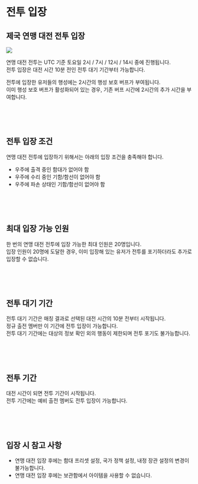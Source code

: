 # 전투 입장

## 제국 연맹 대전 전투 입장

![](http://d3bbxo4nelobc3.cloudfront.net/html/img/help/1803_01.jpg)

연맹 대전 전투는 UTC 기준 토요일 2시 / 7시 / 12시 / 14시 중에 진행됩니다.<br>
전투 입장은 대전 시간 10분 전인 전투 대기 기간부터 가능합니다.

전투에 입장한 유저들의 행성에는 2시간의 행성 보호 버프가 부여됩니다.<br>
이미 행성 보호 버프가 활성화되어 있는 경우, 기존 버프 시간에 2시간의 추가 시간을 부여합니다.

<br>
<br>
<br>


## 전투 입장 조건
 
연맹 대전 전투에 입장하기 위해서는 아래의 입장 조건을 충족해야 합니다.

- 우주에 출격 중인 함대가 없어야 함<br>
- 우주에 수리 중인 기함/함선이 없어야 함<br>
- 우주에 파손 상태인 기함/함선이 없어야 함

<br>
<br>
<br>


## 최대 입장 가능 인원
 
한 번의 연맹 대전 전투에 입장 가능한 최대 인원은 20명입니다.<br>
입장 인원이 20명에 도달한 경우, 이미 입장해 있는 유저가 전투를 포기하더라도 추가로 입장할 수 없습니다.

<br>
<br>
<br>


## 전투 대기 기간
 
전투 대기 기간은 매칭 결과로 선택된 대전 시간의 10분 전부터 시작됩니다.<br>
정규 출전 멤버만 이 기간에 전투 입장이 가능합니다.<br>
전투 대기 기간에는 대상의 정보 확인 외의 행동이 제한되며 전투 포기도 불가능합니다.

<br>
<br>
<br>
 

## 전투 기간
 
대전 시간이 되면 전투 기간이 시작됩니다.<br>
전투 기간에는 예비 출전 멤버도 전투 입장이 가능합니다.

<br>
<br>
<br>

## 입장 시 참고 사항
- 연맹 대전 입장 후에는 함대 프리셋 설정, 국가 정책 설정, 내정 장관 설정의 변경이 불가능합니다.
- 연맹 대전 입장 후에는 보관함에서 아이템을 사용할 수 없습니다.

<br>
<br>
<br>